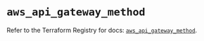 # `aws_api_gateway_method`

Refer to the Terraform Registry for docs: [`aws_api_gateway_method`](https://registry.terraform.io/providers/hashicorp/aws/5.52.0/docs/resources/api_gateway_method).

